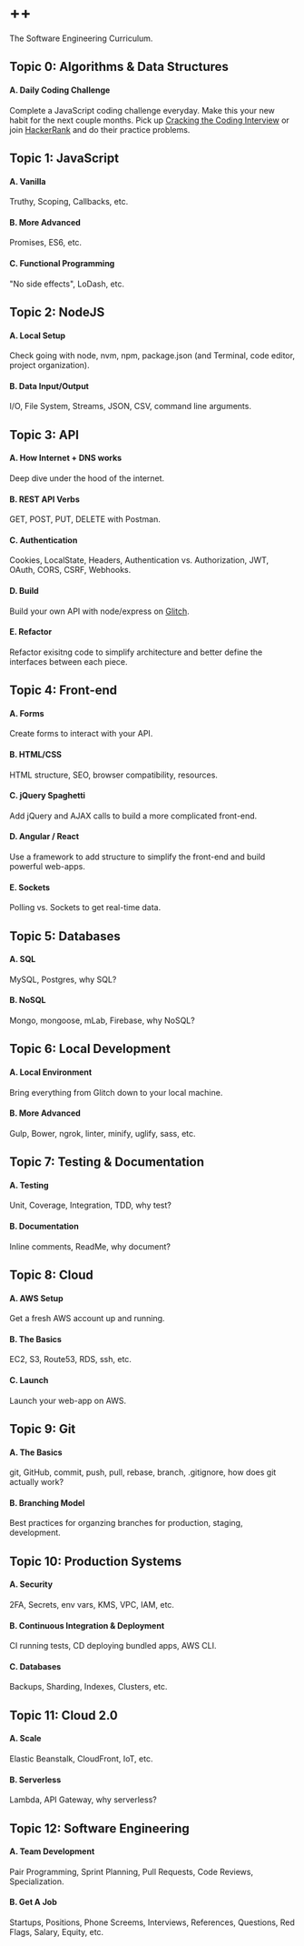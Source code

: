 # ++
The Software Engineering Curriculum.

## Topic 0: Algorithms & Data Structures
#### A. Daily Coding Challenge
Complete a JavaScript coding challenge everyday. Make this your new habit for the next couple months. Pick up [Cracking the Coding Interview](https://www.amazon.com/Cracking-Coding-Interview-Programming-Questions/dp/098478280X) or join [HackerRank](https://www.hackerrank.com/domains/algorithms/warmup) and do their practice problems.

## Topic 1: JavaScript
#### A. Vanilla
Truthy, Scoping, Callbacks, etc.
#### B. More Advanced
Promises, ES6, etc.
#### C. Functional Programming
"No side effects", LoDash, etc.

## Topic 2: NodeJS
#### A. Local Setup
Check going with node, nvm, npm, package.json (and Terminal, code editor, project organization).
#### B. Data Input/Output
I/O, File System, Streams, JSON, CSV, command line arguments.

## Topic 3: API
#### A. How Internet + DNS works
Deep dive under the hood of the internet.
#### B. REST API Verbs
GET, POST, PUT, DELETE with Postman.
#### C. Authentication
Cookies, LocalState, Headers, Authentication vs. Authorization, JWT, OAuth, CORS, CSRF, Webhooks.
#### D. Build
Build your own API with node/express on [Glitch](glitch.com).
#### E. Refactor
Refactor exisitng code to simplify architecture and better define the interfaces between each piece.

## Topic 4: Front-end
#### A. Forms
Create forms to interact with your API.
#### B. HTML/CSS
HTML structure, SEO, browser compatibility, resources.
#### C. jQuery Spaghetti
Add jQuery and AJAX calls to build a more complicated front-end.
#### D. Angular / React
Use a framework to add structure to simplify the front-end and build powerful web-apps.
#### E. Sockets
Polling vs. Sockets to get real-time data.

## Topic 5: Databases
#### A. SQL
MySQL, Postgres, why SQL?
#### B. NoSQL
Mongo, mongoose, mLab, Firebase, why NoSQL?

## Topic 6: Local Development
#### A. Local Environment
Bring everything from Glitch down to your local machine.
#### B. More Advanced
Gulp, Bower, ngrok, linter, minify, uglify, sass, etc.

## Topic 7: Testing & Documentation
#### A. Testing
Unit, Coverage, Integration, TDD, why test?
#### B. Documentation
Inline comments, ReadMe, why document?

## Topic 8: Cloud
#### A. AWS Setup
Get a fresh AWS account up and running.
#### B. The Basics
EC2, S3, Route53, RDS, ssh, etc.
#### C. Launch
Launch your web-app on AWS.

## Topic 9: Git
#### A. The Basics
git, GitHub, commit, push, pull, rebase, branch, .gitignore, how does git actually work?
#### B. Branching Model
Best practices for organzing branches for production, staging, development.

## Topic 10: Production Systems
#### A. Security
2FA, Secrets, env vars, KMS, VPC, IAM, etc.
#### B. Continuous Integration & Deployment
CI running tests, CD deploying bundled apps, AWS CLI.
#### C. Databases
Backups, Sharding, Indexes, Clusters, etc.

## Topic 11: Cloud 2.0
#### A. Scale
Elastic Beanstalk, CloudFront, IoT, etc.
#### B. Serverless
Lambda, API Gateway, why serverless?

## Topic 12: Software Engineering
#### A. Team Development
Pair Programming, Sprint Planning, Pull Requests, Code Reviews, Specialization.
#### B. Get A Job
Startups, Positions, Phone Screems, Interviews, References, Questions, Red Flags, Salary, Equity, etc.
